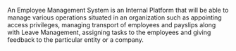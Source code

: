 An Employee Management System is an Internal Platform that will be able to manage various operations situated in an organization such as appointing access privileges, managing transport of employees and payslips along with Leave Management, assigning tasks to the employees and giving feedback to the particular entity or a company. 
